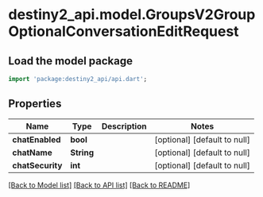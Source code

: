 # destiny2_api.model.GroupsV2GroupOptionalConversationEditRequest

## Load the model package
```dart
import 'package:destiny2_api/api.dart';
```

## Properties
Name | Type | Description | Notes
------------ | ------------- | ------------- | -------------
**chatEnabled** | **bool** |  | [optional] [default to null]
**chatName** | **String** |  | [optional] [default to null]
**chatSecurity** | **int** |  | [optional] [default to null]

[[Back to Model list]](../README.md#documentation-for-models) [[Back to API list]](../README.md#documentation-for-api-endpoints) [[Back to README]](../README.md)


